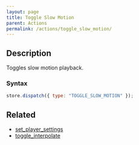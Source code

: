 ```yaml
---
layout: page
title: Toggle Slow Motion
parent: Actions
permalink: /actions/toggle_slow_motion/
---
```


## Description

Toggles slow motion playback.

### Syntax

```js
store.dispatch({ type: "TOGGLE_SLOW_MOTION" });
```

## Related

- [set_player_settings](./set_player_settings.md)
- [toggle_interpolate](./toggle_interpolate.md)
